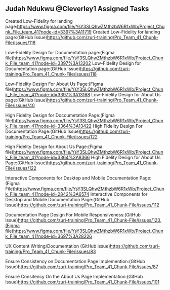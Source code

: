 ## Judah Ndukwu @Cleverley1 Assigned Tasks
Created Low-Fidelity for landing page:https://www.figma.com/file/YsY3SLQhwZMthzbW6R1xWb/Project_Chunk_File_team_41?node-id=3397%3A11719
Created Low-Fidelity for landing page:(GitHub Issue)https://github.com/zuri-training/Pro_Team_41_Chunk-File/issues/118

Low-Fidelity Design for Documentation page:(Figma file)https://www.figma.com/file/YsY3SLQhwZMthzbW6R1xWb/Project_Chunk_File_team_41?node-id=3397%3A13202
Low-Fidelity Design for Documentation page:(GitHub Issue)https://github.com/zuri-training/Pro_Team_41_Chunk-File/issues/118

Low-Fidelity Design For About Us Page:(Figma file)https://www.figma.com/file/YsY3SLQhwZMthzbW6R1xWb/Project_Chunk_File_team_41?node-id=3397%3A13168
Low-Fidelity Design for About Us page:(GitHub Issue)https://github.com/zuri-training/Pro_Team_41_Chunk-File/issues/40

High Fidelity Design for Doccumetation Page:(Figma file)https://www.figma.com/file/YsY3SLQhwZMthzbW6R1xWb/Project_Chunk_File_team_41?node-id=3364%3A13422
High Fidelity Design For Documentation Page:(GitHub Issue)https://github.com/zuri-training/Pro_Team_41_Chunk-File/issues/122

High Fidelity Design for About Us Page:(Figma file)https://www.figma.com/file/YsY3SLQhwZMthzbW6R1xWb/Project_Chunk_File_team_41?node-id=3364%3A8366
High Fidelity Design for About Us Page:(GitHub Issue)https://github.com/zuri-training/Pro_Team_41_Chunk-File/issues/122

Interactive Components for Desktop and Mobile Documentation Page:(Figma File)https://www.figma.com/file/YsY3SLQhwZMthzbW6R1xWb/Project_Chunk_File_team_41?node-id=2842%3A6574
Interactive Components for Desktop and Mobile Documentation Page:(GitHub Issue)https://github.com/zuri-training/Pro_Team_41_Chunk-File/issues/112

Documentation Page Design For Mobile Responsiveness:(GitHub Issue)https://github.com/zuri-training/Pro_Team_41_Chunk-File/issues/123,(Figma file)https://www.figma.com/file/YsY3SLQhwZMthzbW6R1xWb/Project_Chunk_File_team_41?node-id=3697%3A28226

UX Content Writing/Documentation (GitHub issue)https://github.com/zuri-training/Pro_Team_41_Chunk-File/issues/83

Ensure Consistency on Documentation Page Implemention:(GitHub Issue)https://github.com/zuri-training/Pro_Team_41_Chunk-File/issues/87

Ensure Consitency On the About Us Page Implementation:(GitHub Issue)https://github.com/zuri-training/Pro_Team_41_Chunk-File/issues/101
